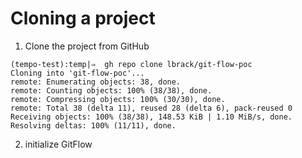 # Cloning a project

1. Clone the project from GitHub
```shell
(tempo-test):temp|⇒  gh repo clone lbrack/git-flow-poc
Cloning into 'git-flow-poc'...
remote: Enumerating objects: 38, done.
remote: Counting objects: 100% (38/38), done.
remote: Compressing objects: 100% (30/30), done.
remote: Total 38 (delta 11), reused 28 (delta 6), pack-reused 0
Receiving objects: 100% (38/38), 148.53 KiB | 1.10 MiB/s, done.
Resolving deltas: 100% (11/11), done.

```

2. initialize GitFlow


